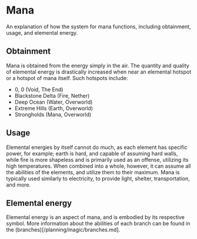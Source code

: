 # Mana

An explanation of how the system for mana functions, including obtainment, usage, and elemental energy.

## Obtainment

Mana is obtained from the energy simply in the air. The quantity and quality of elemental energy is drastically increased 
when near an elemental hotspot or a hotspot of mana itself. Such hotspots include:

- 0, 0 (Void, The End)
- Blackstone Delta (Fire, Nether)
- Deep Ocean (Water, Overworld)
- Extreme Hills (Earth, Overworld)
- Strongholds (Mana, Overworld)

## Usage

Elemental energies by itself cannot do much, as each element has specific power, for example; earth is hard, and capable 
of assuming hard walls, while fire is more shapeless and is primarily used as an offense, utilizing its high temperatures.
When combined into a whole, however, it can assume all the abilities of the elements, and utilize them to their maximum.
Mana is typically used similarly to electricity, to provide light, shelter, transportation, and more.

## Elemental energy

Elemental energy is an aspect of mana, and is embodied by its respective symbol. More information about the abilities of 
each branch can be found in the (branches)[/planning/magic/branches.md].
